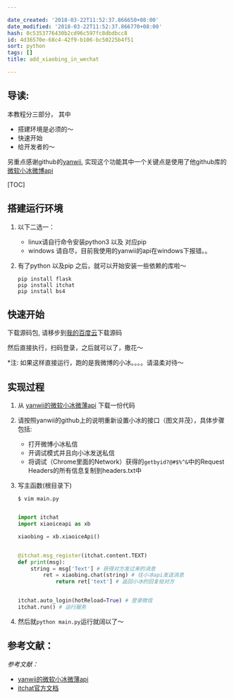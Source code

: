 ```yaml
---

date_created: '2018-03-22T11:52:37.866650+08:00'
date_modified: '2018-03-22T11:52:37.866770+08:00'
hash: 0c5353776430b2cd96c597fc8dbdbcc8
id: 4d36570e-68c4-42f9-b106-bc50225b4f51
sort: python
tags: []
title: add_xiaobing_in_wechat

---
```


## 导读:

本教程分三部分， 其中
- 搭建环境是必须的～
- 快速开始
- 给开发者的～

另重点感谢github的[yanwii](https://github.com/yanwii/), 实现这个功能其中一个关键点是使用了他github库的[微软小冰微博api](https://github.com/yanwii/msxiaoiceapi)

[TOC]

## 搭建运行环境
1. 以下二选一：
    - linux请自行命令安装python3 以及 对应pip
    - windows 请自尽，目前我使用的yanwii的api在windows下报错。。

1. 有了python 以及pip 之后，就可以开始安装一些依赖的库啦～
    ```
    pip install flask
    pip install itchat
    pip install bs4
    ```



## 快速开始
下载源码包, 请移步到[我的百度云](http://pan.baidu.com/s/1qYa2iM4)下载源码

然后直接执行，扫码登录，之后就可以了，撒花～

*注: 如果这样直接运行，跑的是我微博的小冰。。。。请温柔对待～

## 实现过程

1. 从 [yanwii的微软小冰微薄api](https://github.com/yanwii/msxiaoiceapi) 下载一份代码
2. 请按照yanwii的github上的说明重新设置小冰的接口（图文并茂），具体步骤包括:
    - 打开微博小冰私信
    - 开调试模式并且向小冰发送私信
    - 将调试（Chrome里面的Network）获得的`getbyid?@#$%^&`中的Request Headers的所有信息复制到headers.txt中
1. 写主函数(根目录下)

    `$ vim main.py`

    ```python

    import itchat
    import xiaoiceapi as xb

    xiaobing = xb.xiaoiceApi()


    @itchat.msg_register(itchat.content.TEXT)
    def print(msg):
        string = msg['Text'] # 获得对方发过来的消息
            ret = xiaobing.chat(string) # 往小冰api发送消息
                return ret['text'] # 返回小冰的回复给对方


    itchat.auto_login(hotReload=True) # 登录微信
    itchat.run() # 运行服务
    ```


2. 然后就`python main.py`运行就阔以了～


## 参考文献：
*参考文献：*
- [yanwii的微软小冰微薄api](https://github.com/yanwii/msxiaoiceapi)
- [itchat官方文档](http://itchat.readthedocs.io/zh/latest/)





